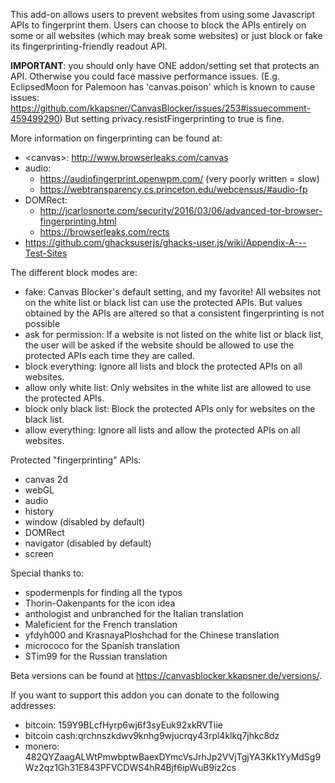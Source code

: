 This add-on allows users to prevent websites from using some Javascript APIs to fingerprint them. Users can choose to block the APIs entirely on some or all websites (which may break some websites) or just block or fake its fingerprinting-friendly readout API.

**IMPORTANT**: you should only have ONE addon/setting set that protects an API. Otherwise you could face massive performance issues. (E.g. EclipsedMoon for Palemoon has 'canvas.poison' which is known to cause issues: https://github.com/kkapsner/CanvasBlocker/issues/253#issuecomment-459499290)
But setting privacy.resistFingerprinting to true is fine.

More information on fingerprinting can be found at:
 * &lt;canvas&gt;: http://www.browserleaks.com/canvas
 * audio:
   * https://audiofingerprint.openwpm.com/ (very poorly written = slow)
   * https://webtransparency.cs.princeton.edu/webcensus/#audio-fp
 * DOMRect:
   * http://jcarlosnorte.com/security/2016/03/06/advanced-tor-browser-fingerprinting.html
   * https://browserleaks.com/rects
 * https://github.com/ghacksuserjs/ghacks-user.js/wiki/Appendix-A---Test-Sites

The different block modes are:
 * fake: Canvas Blocker's default setting, and my favorite! All websites not on the white list or black list can use the protected APIs. But values obtained by the APIs are altered so that a consistent fingerprinting is not possible
 * ask for permission: If a website is not listed on the white list or black list, the user will be asked if the website should be allowed to use the protected APIs each time they are called.
 * block everything: Ignore all lists and block the protected APIs on all websites.
 * allow only white list: Only websites in the white list are allowed to use the protected APIs.
 * block only black list: Block the protected APIs only for websites on the black list.
 * allow everything: Ignore all lists and allow the protected APIs on all websites.

Protected "fingerprinting" APIs:
 * canvas 2d
 * webGL
 * audio
 * history
 * window (disabled by default)
 * DOMRect
 * navigator (disabled by default)
 * screen

Special thanks to:
 * spodermenpls for finding all the typos
 * Thorin-Oakenpants for the icon idea
 * anthologist and unbranched for the Italian translation
 * Maleficient for the French translation
 * yfdyh000 and KrasnayaPloshchad for the Chinese translation
 * micrococo for the Spanish translation
 * STim99 for the Russian translation

Beta versions can be found at https://canvasblocker.kkapsner.de/versions/.

If you want to support this addon you can donate to the following addresses:
 * bitcoin: 159Y9BLcfHyrp6wj6f3syEuk92xkRVTiie
 * bitcoin cash:qrchnszkdwv9knhg9wjucrqy43rpl4klkq7jhkc8dz
 * monero: 482QYZaagALWtPmwbptwBaexDYmcVsJrhJp2VVjTgjYA3Kk1YyMdSg9Wz2qz1Gh31E843PFVCDWS4hR4Bjf6ipWuB9iz2cs